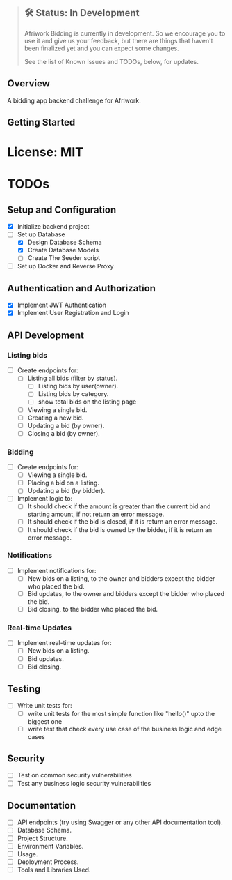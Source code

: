 > ## 🛠 Status: In Development
>
> Afriwork Bidding is currently in development. So we encourage you to use it and give us your feedback, but there are things that haven't been finalized yet and you can expect some changes.
>
> See the list of Known Issues and TODOs, below, for updates.

## Overview

A bidding app backend challenge for Afriwork.

## Getting Started

# License: MIT

# TODOs

## Setup and Configuration

- [x] Initialize backend project
- [ ] Set up Database
    - [x] Design Database Schema
    - [x] Create Database Models
    - [ ] Create The Seeder script
- [ ] Set up Docker and Reverse Proxy

## Authentication and Authorization

- [x] Implement JWT Authentication
- [x] Implement User Registration and Login

## API Development

### Listing bids

- [ ] Create endpoints for:
    - [ ] Listing all bids (filter by status).
        - [ ] Listing bids by user(owner).
        - [ ] Listing bids by category.
        - [ ] show total bids on the listing page
    - [ ] Viewing a single bid.
    - [ ] Creating a new bid.
    - [ ] Updating a bid (by owner).
    - [ ] Closing a bid (by owner).

### Bidding

- [ ] Create endpoints for:
    - [ ] Viewing a single bid.
    - [ ] Placing a bid on a listing.
    - [ ] Updating a bid (by bidder).
- [ ] Implement logic to:
    - [ ] It should check if the amount is greater than the current bid and starting amount, if not return an error message.
    - [ ] It should check if the bid is closed, if it is return an error message.
    - [ ] It should check if the bid is owned by the bidder, if it is return an error message.

### Notifications

- [ ] Implement notifications for:
    - [ ] New bids on a listing, to the owner and bidders except the bidder who placed the bid.
    - [ ] Bid updates, to the owner and bidders except the bidder who placed the bid.
    - [ ] Bid closing, to the bidder who placed the bid.

### Real-time Updates

- [ ] Implement real-time updates for:
    - [ ] New bids on a listing.
    - [ ] Bid updates.
    - [ ] Bid closing.

## Testing

- [ ] Write unit tests for:
    - [ ] write unit tests for the most simple function like "hello()" upto the biggest one
    - [ ] write test that check every use case of the business logic and edge cases

## Security

- [ ] Test on common security vulnerabilities
- [ ] Test any business logic security vulnerabilities

## Documentation

- [ ] API endpoints (try using Swagger or any other API documentation tool).
- [ ] Database Schema.
- [ ] Project Structure.
- [ ] Environment Variables.
- [ ] Usage.
- [ ] Deployment Process.
- [ ] Tools and Libraries Used.
